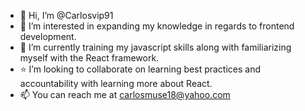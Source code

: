 - 👋 Hi, I’m @Carlosvip91
- 👀 I’m interested in expanding my knowledge in regards to frontend development.
- 🌱 I’m currently training my javascript skills along with familiarizing myself with the React framework. 
- ⭐️ I’m looking to collaborate on learning best practices and accountability with learning more about React. 
- 📫 You can reach me at carlosmuse18@yahoo.com 

